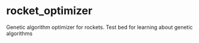 rocket_optimizer
================

Genetic algorithm optimizer for rockets. Test bed for learning about genetic algorithms